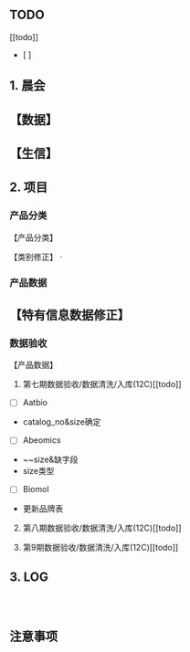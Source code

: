 ## TODO
[[todo]]
- [ ] 
## 1. 晨会
【数据】
- 
【生信】
- 
	


## 2. 项目
### 产品分类
【产品分类】

【类别修正】
·




### 产品数据
【特有信息数据修正】
- 


### 数据验收
【产品数据】
1. 第七期数据验收/数据清洗/入库(12C)[[todo]]


- [ ] Aatbio
- catalog_no&size确定

- [ ] Abeomics
- ~~size&缺字段
- size类型

- [ ] Biomol
- 更新品牌表
2. 第八期数据验收/数据清洗/入库(12C)[[todo]]

3. 第9期数据验收/数据清洗/入库(12C)[[todo]]



## 3. LOG
```



```




## 注意事项









